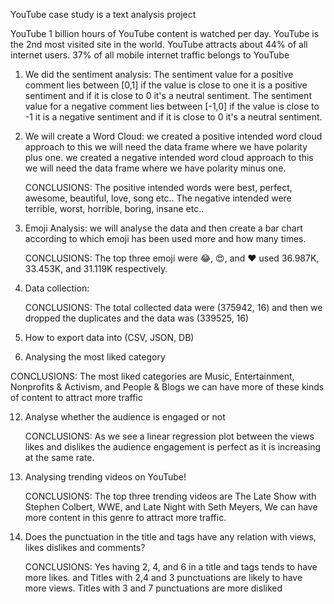 YouTube case study is a text analysis project 

YouTube 
 1 billion hours of YouTube content is watched per day.
 YouTube is the 2nd most visited site in the world.
 YouTube attracts about 44% of all internet users.
 37% of all mobile internet traffic belongs to YouTube

1. We did the sentiment analysis:
   The sentiment value for a positive comment lies between [0,1] if the value is close to one it is a positive sentiment and if it is close to 0 it's a neutral 
   sentiment.
   The sentiment value for a negative comment lies between [-1,0] if the value is close to -1 it is a negative sentiment and if it is close to 0 it's a neutral 
   sentiment.
   
2. We will create a Word Cloud:
   we created a positive intended word cloud approach to this we will need the data frame where we have polarity plus one.
   we created a negative intended word cloud approach to this we will need the data frame where we have polarity minus one.

   CONCLUSIONS: The positive intended words were best, perfect, awesome, beautiful, love, song etc..
   The negative intended were terrible, worst, horrible, boring, insane etc..
   
4. Emoji Analysis:
   we will analyse the data and then create a bar chart according to which emoji has been used more and how many times.

   CONCLUSIONS: The top three emoji were  😂, 😍, and ❤ used 36.987K, 33.453K, and 31.119K respectively.
   
6. Data collection:

    CONCLUSIONS: The total collected data were (375942, 16) and then we dropped the duplicates and the data was (339525, 16)
   
8. How to export data into (CSV, JSON, DB)

10. Analysing the most liked category

   CONCLUSIONS: The most liked categories are Music, Entertainment, Nonprofits & Activism, and People & Blogs we can have more of these kinds of content to 
   attract more traffic

12. Analyse whether the audience is engaged or not

    CONCLUSIONS: As we see a linear regression plot between the views likes and dislikes the audience engagement is perfect as it is increasing at the same rate.
      
14. Analysing trending videos on YouTube!

    CONCLUSIONS: The top three trending videos are The Late Show with Stephen Colbert, WWE, and Late Night with Seth Meyers, We can have more content in this genre 
    to attract more traffic.
    
16. Does the punctuation in the title and tags have any relation with views, likes dislikes and comments?

    CONCLUSIONS: Yes having 2, 4, and 6 in a title and tags tends to have more likes.
    and Titles with 2,4 and 3 punctuations are likely to have more views.
    Titles with 3 and 7 punctuations are more disliked
 
